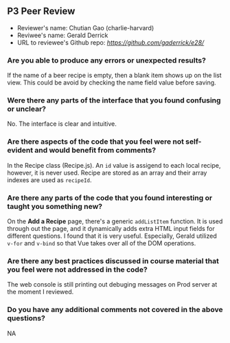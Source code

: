 ## P3 Peer Review

+ Reviewer's name: Chutian Gao (charlie-harvard)
+ Reviwee's name: Gerald Derrick
+ URL to reviewee's Github repo: *<https://github.com/gaderrick/e28/>*

### Are you able to produce any errors or unexpected results?
If the name of a beer recipe is empty, then a blank item shows up on the list view. This could be avoid by checking the name field value before saving.

### Were there any parts of the interface that you found confusing or unclear?
No. The interface is clear and intuitive.

### Are there aspects of the code that you feel were not self-evident and would benefit from comments?
In the Recipe class (Recipe.js). An ```id``` value is assigend to each local recipe, however, it is never used. Recipe are stored as an array and their array indexes are used as ```recipeId```.

### Are there any parts of the code that you found interesting or taught you something new?
On the **Add a Recipe** page, there's a generic ```addListItem``` function. It is used through out the page, and it dynamically adds extra HTML input fields for different questions. I found that it is very useful. Especially, Gerald utilized ```v-for``` and ```v-bind``` so that Vue takes over all of the DOM operations.

### Are there any best practices discussed in course material that you feel were not addressed in the code?
The web console is still printing out debuging messages on Prod server at the moment I reviewed.

### Do you have any additional comments not covered in the above questions?
NA
